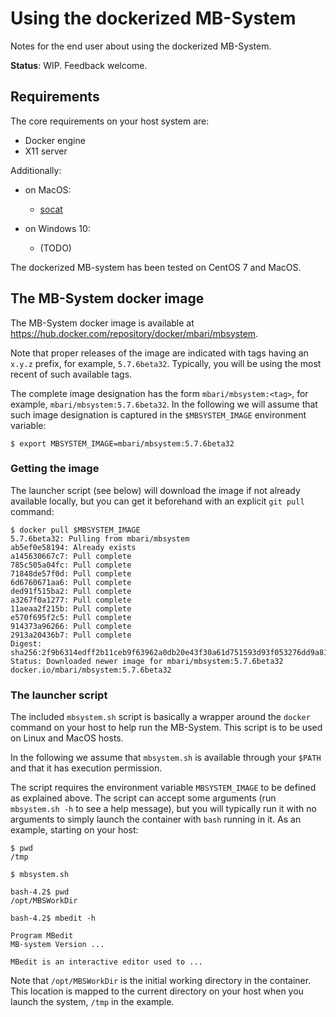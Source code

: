 # Using the dockerized MB-System

Notes for the end user about using the dockerized MB-System.

**Status**: WIP. Feedback welcome.

## Requirements

The core requirements on your host system are:

- Docker engine
- X11 server

Additionally:

- on MacOS:

    - [socat](http://www.dest-unreach.org/socat/)

- on Windows 10:
    - (TODO)


The dockerized MB-system has been tested on CentOS 7 and MacOS.


## The MB-System docker image

The MB-System docker image is available at
https://hub.docker.com/repository/docker/mbari/mbsystem.

Note that proper releases of the image are indicated with tags having an
`x.y.z` prefix, for example, `5.7.6beta32`.
Typically, you will be using the most recent of such available tags.

The complete image designation has the form `mbari/mbsystem:<tag>`, 
for example, `mbari/mbsystem:5.7.6beta32`.
In the following we will assume that such image designation is captured
in the `$MBSYSTEM_IMAGE` environment variable:

    $ export MBSYSTEM_IMAGE=mbari/mbsystem:5.7.6beta32

### Getting the image
    
The launcher script (see below) will download the image if not already
available locally, but you can get it beforehand with an explicit
`git pull` command: 

    $ docker pull $MBSYSTEM_IMAGE
    5.7.6beta32: Pulling from mbari/mbsystem
    ab5ef0e58194: Already exists
    a145630667c7: Pull complete
    785c505a04fc: Pull complete
    71848de57f0d: Pull complete
    6d6760671aa6: Pull complete
    ded91f515ba2: Pull complete
    a3267f0a1277: Pull complete
    11aeaa2f215b: Pull complete
    e570f695f2c5: Pull complete
    914373a96266: Pull complete
    2913a20436b7: Pull complete
    Digest: sha256:2f9b6314edff2b11ceb9f63962a0db20e43f30a61d751593d93f053276dd9a81
    Status: Downloaded newer image for mbari/mbsystem:5.7.6beta32
    docker.io/mbari/mbsystem:5.7.6beta32

### The launcher script

The included `mbsystem.sh` script is basically a wrapper around the
`docker` command on your host to help run the MB-System.
This script is to be used on Linux and MacOS hosts.

In the following we assume that `mbsystem.sh` is available through
your `$PATH` and that it has execution permission.

The script requires the environment variable `MBSYSTEM_IMAGE` to be
defined as explained above.
The script can accept some arguments
(run `mbsystem.sh -h` to see a help message),
but you will typically run it with no arguments
to simply launch the container with `bash` running in it.
As an example, starting on your host:

    $ pwd
    /tmp
    
    $ mbsystem.sh

    bash-4.2$ pwd
    /opt/MBSWorkDir
    
    bash-4.2$ mbedit -h
    
    Program MBedit
    MB-system Version ...
    
    MBedit is an interactive editor used to ...

Note that `/opt/MBSWorkDir` is the initial working directory in the container.
This location is mapped to the current directory on your host when you
launch the system, `/tmp` in the example.